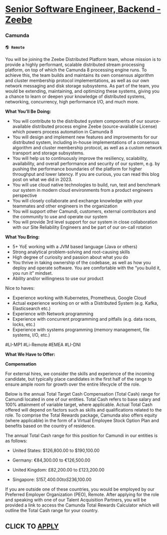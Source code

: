 # [Senior Software Engineer, Backend - Zeebe](https://www.remotewlb.com/apply/senior-software-engineer-backend-zeebe)  
### Camunda  
#### `🌎 Remote`  

You will be joining the Zeebe Distributed Platform team, whose mission is to provide a highly performant, scalable distributed stream processing platform, on top of which the Camunda 8 processing engine runs. To achieve this, the team builds and maintains its own consensus algorithm and cluster membership protocol implementations, as well as our own network messaging and disk storage subsystems. As part of the team, you would be extending, maintaining, and optimizing these systems, giving you a chance to learn or deepen your knowledge of distributed systems, networking, concurrency, high performance I/O, and much more.

**What You’ll Be Doing:**

  * You will contribute to the distributed system components of our source-available distributed process engine Zeebe (source-available License) which powers process automation in Camunda 8
  * You will design and implement new features and improvements for our distributed system, including in-house implementations of a consensus algorithm and cluster membership protocol, as well as a custom network transport and storage subsystems.
  * You will help us to continuously improve the resiliency, scalability, availability, and overall performance and security of our system, e.g. by pushing the performance boundaries of the platform for higher throughput and lower latency. If you are curious, you can read this blog post on what we did in 2023.
  * You will use cloud native technologies to build, run, test and benchmark our system in modern cloud environments from a product engineers perspective
  * You will closely collaborate and exchange knowledge with your teammates and other engineers in the organization
  * You will support other Camundi, customers, external contributors and the community to use and operate our system
  * You will provide 3rd level support for our system in close collaboration with our Site Reliability Engineers and be part of our on-call rotation

**What You Bring:**

  * 5+ YoE working with a JVM based language (Java or others)
  * Strong analytical problem-solving and root-causing skills
  * High degree of curiosity and passion about what you do
  * You thrive in taking ownership of the codebase, as well as how you deploy and operate software. You are comfortable with the “you build it, you run it” mindset.
  * Ability and/or willingness to use our product

Nice to haves:

  * Experience working with Kubernetes, Prometheus, Google Cloud
  * Actual experience working on or with a Distributed System (e.g. Kafka, Elasticsearch etc.)
  * Experience with Network programming 
  * Experience with concurrent programming and pitfalls (e.g. data races, locks, etc.)
  * Experience with systems programming (memory management, file systems, I/O, etc.)

#LI-MP1 #Li-Remote #EMEA #LI-DNI

**What We Have to Offer:**

**Compensation**

For external hires, we consider the skills and experience of the incoming candidate, but typically place candidates in the first half of the range to ensure ample room for growth over the entire lifecycle of the role.

Below is the annual Total Target Cash Compensation (Total Cash) range for Camundi located in one of our entities. Total Cash refers to base salary and 100% attainment of variable target, where applicable. Actual Total Cash offered will depend on factors such as skills and qualifications related to the role. To comprise the Total Rewards package, Camunda also offers equity (where applicable) in the form of a Virtual Employee Stock Option Plan and benefits based on the country of residence.

The annual Total Cash range for this position for Camundi in our entities is as follows:

  * United States: $126,800.00 to $190,100.00   

  * Germany: €84,300.00 to €126,500.00
  * United Kingdom: £82,200.00 to £123,200.00
  * Singapore: S$157,400.00 to S$236,100.00

If you are outside one of these countries, you would be employed by our Preferred Employer Organization (PEO), Remote. After applying for the role and speaking with one of our Talent Acquisition Partners, you will be provided a link to access the Camunda Total Rewards Calculator which will outline the Total Cash range for your country.

  
## CLICK TO [APPLY](https://www.remotewlb.com/apply/senior-software-engineer-backend-zeebe)

